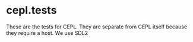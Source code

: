 # cepl.tests

These are the tests for CEPL. They are separate from CEPL itself because they require a host. We use SDL2

